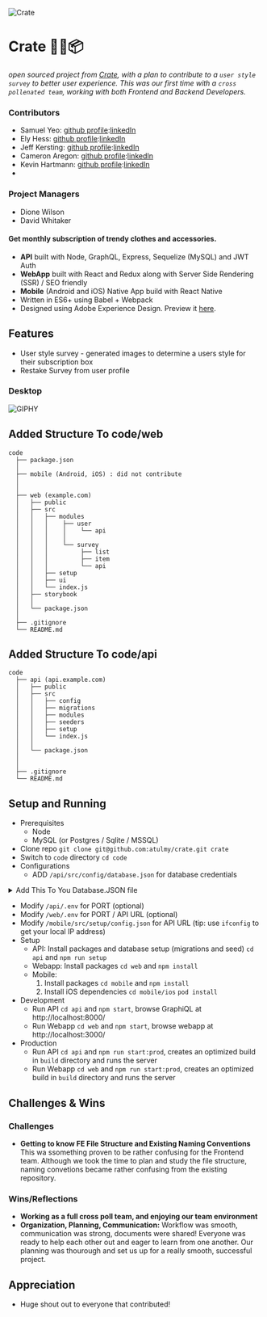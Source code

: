 ![Crate](https://raw.githubusercontent.com/atulmy/atulmy.github.io/master/images/crate/hero-with-link.png)

# Crate 👕👖📦
_open sourced project from [Crate](https://github.com/atulmy/crate), with a plan to contribute to a `user style survey` to better user experience. This was our first time with a `cross pollenated team`, working with both Frontend and Backend Developers._

### Contributors
- Samuel Yeo: [github profile](https://github.com/SK-Sam):[linkedIn](https://www.linkedin.com/in/samuel-horishin-yeo/)
- Ely Hess: [github profile](https://github.com/elyhess):[linkedIn](https://www.linkedin.com/in/ely-hess/)
- Jeff Kersting: [github profile](https://github.com/JeffKersting/):[linkedIn](https://www.linkedin.com/in/jeff-kersting/)
- Cameron Aregon: [github profile](https://github.com/camaragon):[linkedIn](https://www.linkedin.com/in/camaragon/)
- Kevin Hartmann: [github profile](https://github.com/kevinhartmann23):[linkedIn](https://www.linkedin.com/in/kevin-hartmann/)
- 
### Project Managers
- Dione Wilson
- David Whitaker

#### Get monthly subscription of trendy clothes and accessories.
- **API** built with Node, GraphQL, Express, Sequelize (MySQL) and JWT Auth
- **WebApp** built with React and Redux along with Server Side Rendering (SSR) / SEO friendly
- **Mobile** (Android and iOS) Native App build with React Native
- Written in ES6+ using Babel + Webpack
- Designed using Adobe Experience Design. Preview it [here](https://xd.adobe.com/view/a662a49f-57e7-4ffd-91bd-080b150b0317/).


## Features
- User style survey - generated images to determine a users style for their subscription box
- Restake Survey from user profile


### Desktop
![GIPHY](https://media.giphy.com/media/ycl5xBNBrORnGWSqp4/giphy.gif)


## Added Structure To code/web
    code
      ├── package.json
      │
      ├── mobile (Android, iOS) : did not contribute
      │   
      │
      ├── web (example.com)
      │   ├── public
      │   ├── src
      │   │   ├── modules
      │   │   │    ├── user
      │   │   │    │    └── api
      │   │   │    │
      │   │   │    └── survey
      │   │   │         ├── list
      │   │   │         ├── item
      │   │   │         └── api
      │   │   ├── setup
      │   │   ├── ui
      │   │   └── index.js
      │   ├── storybook
      │   │
      │   └── package.json
      │
      ├── .gitignore
      └── README.md


## Added Structure To code/api
    code
      ├── api (api.example.com)
      │   ├── public
      │   ├── src
      │   │   ├── config
      │   │   ├── migrations
      │   │   ├── modules
      │   │   ├── seeders
      │   │   ├── setup
      │   │   └── index.js
      │   │
      │   └── package.json
      │
      │
      ├── .gitignore
      └── README.md

## Setup and Running
- Prerequisites
  - Node
  - MySQL (or Postgres / Sqlite / MSSQL)
- Clone repo `git clone git@github.com:atulmy/crate.git crate`
- Switch to `code` directory `cd code`
- Configurations
  - ADD `/api/src/config/database.json` for database credentials
<details>
  <Summary>Add This To You Database.JSON file</summary>
    <code>
    {
      "development": {
        "username": {your user name here},
        "password": null,
        "database": "crate",
        "host": "127.0.0.1",
        "dialect": "postgres",
        "seederStorage": "sequelize"
      },
      "production": {
        "username": {your user name here},
        "password": null,
        "database": "crate",
        "host": "127.0.0.1",
        "dialect": "postgresql",
        "seederStorage": "sequelize"
      }
    }
  </code>
</details>

  - Modify `/api/.env` for PORT (optional)
  - Modify `/web/.env` for PORT / API URL (optional)
  - Modify `/mobile/src/setup/config.json` for API URL (tip: use `ifconfig` to get your local IP address)
- Setup
  - API: Install packages and database setup (migrations and seed) `cd api` and `npm run setup`
  - Webapp: Install packages `cd web` and `npm install`
  - Mobile: 
    1. Install packages `cd mobile` and `npm install`
    2. Install iOS dependencies `cd mobile/ios` `pod install`
- Development
  - Run API `cd api` and `npm start`, browse GraphiQL at http://localhost:8000/
  - Run Webapp `cd web` and `npm start`, browse webapp at http://localhost:3000/
- Production
  - Run API `cd api` and `npm run start:prod`, creates an optimized build in `build` directory and runs the server
  - Run Webapp `cd web` and `npm run start:prod`, creates an optimized build in `build` directory and runs the server

## Challenges & Wins
### Challenges
- **Getting to know FE File Structure and Existing Naming Conventions** This wa ssomething proven to be rather confusing for the Frontend team. Although we took the time to plan and study the file structure, naming convetions became rather confusing from the existing repository.  

### Wins/Reflections
- **Working as a full cross poll team, and enjoying our team environment**
- **Organization, Planning, Communication:** Workflow was smooth, communication was strong, documents were shared! Everyone was ready to help each other out and eager to learn from one another. Our planning was thourough and set us up for a really smooth, successful project. 

## Appreciation 

- Huge shout out to everyone that contributed!
